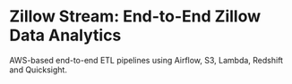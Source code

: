 # Zillow Stream: End-to-End Zillow Data Analytics
AWS-based end-to-end ETL pipelines using Airflow, S3, Lambda, Redshift and Quicksight.
